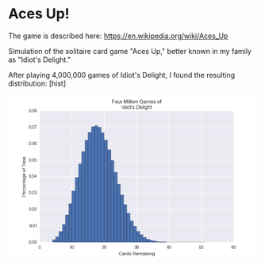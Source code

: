 # Aces Up!

The game is described here: https://en.wikipedia.org/wiki/Aces_Up

Simulation of the solitaire card game "Aces Up," better known in my family as "Idiot's Delight."

After playing 4,000,000 games of Idiot's Delight, I found the resulting distribution: [hist]

![Snapshot](./images/figure_1.png)